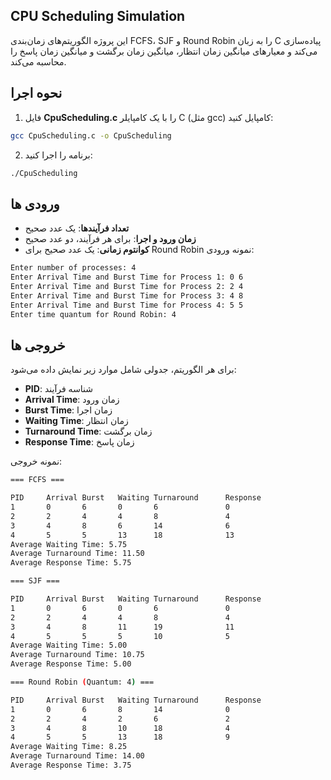 ## CPU Scheduling Simulation
این پروژه الگوریتم‌های زمان‌بندی FCFS، SJF و Round Robin را به زبان C پیاده‌سازی می‌کند و معیارهای میانگین زمان انتظار، میانگین زمان برگشت و میانگین زمان پاسخ را محاسبه می‌کند.
## نحوه اجرا 
1. فایل **CpuScheduling.c** را با یک کامپایلر C (مثل gcc) کامپایل کنید:
```bash
gcc CpuScheduling.c -o CpuScheduling
```

2. برنامه را اجرا کنید:
```bash
./CpuScheduling
```

## ورودی ها
- **تعداد فرآیندها**: یک عدد صحیح
- **زمان ورود و اجرا**: برای هر فرآیند، دو عدد صحیح
- **کوانتوم زمانی**: یک عدد صحیح برای Round Robin
نمونه ورودی:
```bash
Enter number of processes: 4
Enter Arrival Time and Burst Time for Process 1: 0 6
Enter Arrival Time and Burst Time for Process 2: 2 4
Enter Arrival Time and Burst Time for Process 3: 4 8
Enter Arrival Time and Burst Time for Process 4: 5 5
Enter time quantum for Round Robin: 4
```

## خروجی ها 
برای هر الگوریتم، جدولی شامل موارد زیر نمایش داده می‌شود:
- **PID**: شناسه فرآیند
- **Arrival Time**: زمان ورود
- **Burst Time**: زمان اجرا
- **Waiting Time**: زمان انتظار
- **Turnaround Time**: زمان برگشت
- **Response Time**: زمان پاسخ

نمونه خروجی:
```bash
=== FCFS ===

PID     Arrival Burst   Waiting Turnaround      Response
1       0       6       0       6               0       
2       2       4       4       8               4       
3       4       8       6       14              6       
4       5       5       13      18              13      
Average Waiting Time: 5.75
Average Turnaround Time: 11.50
Average Response Time: 5.75

=== SJF ===

PID     Arrival Burst   Waiting Turnaround      Response
1       0       6       0       6               0
2       2       4       4       8               4
3       4       8       11      19              11
4       5       5       5       10              5
Average Waiting Time: 5.00
Average Turnaround Time: 10.75
Average Response Time: 5.00

=== Round Robin (Quantum: 4) ===

PID     Arrival Burst   Waiting Turnaround      Response
1       0       6       8       14              0
2       2       4       2       6               2
3       4       8       10      18              4
4       5       5       13      18              9
Average Waiting Time: 8.25
Average Turnaround Time: 14.00
Average Response Time: 3.75
```
